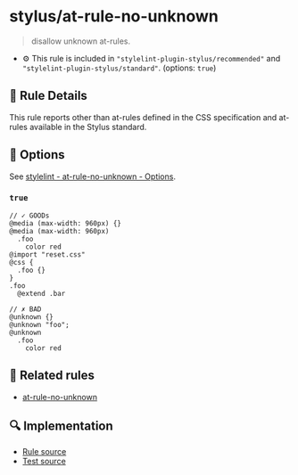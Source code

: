 # stylus/at-rule-no-unknown

> disallow unknown at-rules.

- :gear: This rule is included in `"stylelint-plugin-stylus/recommended"` and `"stylelint-plugin-stylus/standard"`. (options: `true`)

## :book: Rule Details

This rule reports other than at-rules defined in the CSS specification and at-rules available in the Stylus standard.

## :wrench: Options

See [stylelint - at-rule-no-unknown - Options](https://stylelint.io/user-guide/rules/at-rule-no-unknown#options).

### `true`

```styl
// ✓ GOODs
@media (max-width: 960px) {}
@media (max-width: 960px)
  .foo
    color red
@import "reset.css"
@css {
  .foo {}
}
.foo
  @extend .bar

// ✗ BAD
@unknown {}
@unknown "foo";
@unknown
  .foo
    color red
```

## :couple: Related rules

- [at-rule-no-unknown]

[at-rule-no-unknown]: https://stylelint.io/user-guide/rules/at-rule-no-unknown

## :mag: Implementation

- [Rule source](https://github.com/ota-meshi/stylelint-plugin-stylus/blob/master/lib/rules/at-rule-no-unknown.js)
- [Test source](https://github.com/ota-meshi/stylelint-plugin-stylus/blob/master/tests/lib/rules/at-rule-no-unknown.js)
